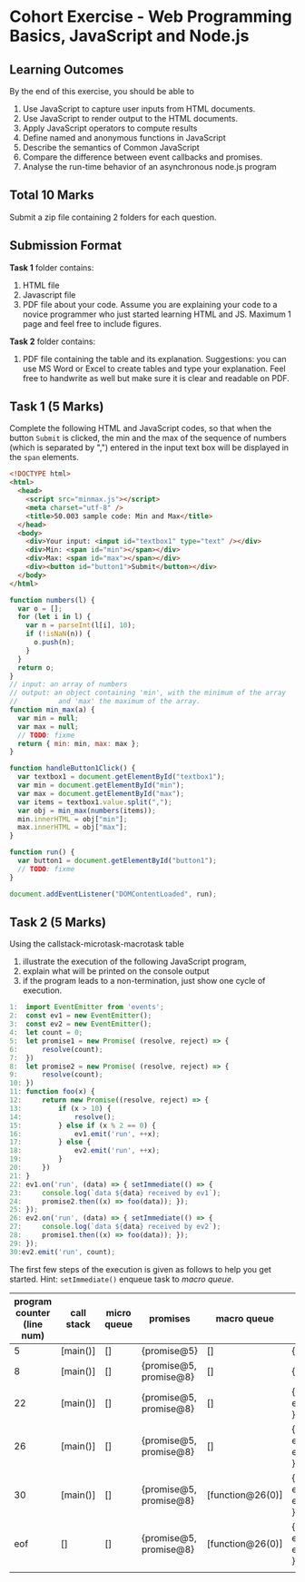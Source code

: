 # Cohort Exercise - Web Programming Basics, JavaScript and Node.js

## Learning Outcomes

By the end of this exercise, you should be able to

1. Use JavaScript to capture user inputs from HTML documents.
1. Use JavaScript to render output to the HTML documents.
1. Apply JavaScript operators to compute results
1. Define named and anonymous functions in JavaScript
1. Describe the semantics of Common JavaScript
1. Compare the difference between event callbacks and promises.
1. Analyse the run-time behavior of an asynchronous node.js program

## Total 10 Marks

Submit a zip file containing 2 folders for each question.

## Submission Format

**Task 1** folder contains:

1. HTML file
2. Javascript file
3. PDF file about your code. Assume you are explaining your code to a novice programmer who just started learning HTML and JS. Maximum 1 page and feel free to include figures.

**Task 2** folder contains:

1. PDF file containing the table and its explanation. Suggestions: you can use MS Word or Excel to create tables and type your explanation. Feel free to handwrite as well but make sure it is clear and readable on PDF.

## Task 1 (5 Marks)

Complete the following HTML and JavaScript codes, so that when the button `Submit` is clicked, the min and the max of the sequence of numbers (which is separated by ",") entered in the input text box will be displayed in the `span` elements.

```html
<!DOCTYPE html>
<html>
  <head>
    <script src="minmax.js"></script>
    <meta charset="utf-8" />
    <title>50.003 sample code: Min and Max</title>
  </head>
  <body>
    <div>Your input: <input id="textbox1" type="text" /></div>
    <div>Min: <span id="min"></span></div>
    <div>Max: <span id="max"></span></div>
    <div><button id="button1">Submit</button></div>
  </body>
</html>
```

```js
function numbers(l) {
  var o = [];
  for (let i in l) {
    var n = parseInt(l[i], 10);
    if (!isNaN(n)) {
      o.push(n);
    }
  }
  return o;
}
// input: an array of numbers
// output: an object containing 'min', with the minimum of the array
//          and 'max' the maximum of the array.
function min_max(a) {
  var min = null;
  var max = null;
  // TODO: fixme
  return { min: min, max: max };
}

function handleButton1Click() {
  var textbox1 = document.getElementById("textbox1");
  var min = document.getElementById("min");
  var max = document.getElementById("max");
  var items = textbox1.value.split(",");
  var obj = min_max(numbers(items));
  min.innerHTML = obj["min"];
  max.innerHTML = obj["max"];
}

function run() {
  var button1 = document.getElementById("button1");
  // TODO: fixme
}

document.addEventListener("DOMContentLoaded", run);
```

## Task 2 (5 Marks)

Using the callstack-microtask-macrotask table

1. illustrate the execution of the following JavaScript program,
1. explain what will be printed on the console output
1. if the program leads to a non-termination, just show one cycle of execution.

```js
1:  import EventEmitter from 'events';
2:  const ev1 = new EventEmitter();
3:  const ev2 = new EventEmitter();
4:  let count = 0;
5:  let promise1 = new Promise( (resolve, reject) => {
6:      resolve(count);
7:  })
8:  let promise2 = new Promise( (resolve, reject) => {
9:      resolve(count);
10: })
11: function foo(x) {
12:     return new Promise((resolve, reject) => {
13:         if (x > 10) {
14:             resolve();
15:         } else if (x % 2 == 0) {
16:             ev1.emit('run', ++x);
17:         } else {
18:             ev2.emit('run', ++x);
19:         }
20:     })
21: }
22: ev1.on('run', (data) => { setImmediate(() => {
23:     console.log(`data ${data} received by ev1`);
24:     promise2.then((x) => foo(data)); });
25: });
26: ev2.on('run', (data) => { setImmediate(() => {
27:     console.log(`data ${data} received by ev2`);
28:     promise1.then((x) => foo(data)); });
29: });
30:ev2.emit('run', count);
```

The first few steps of the execution is given as follows to help you get started. Hint: `setImmediate()` enqueue task to _macro queue_.

| program counter (line num) | call stack | micro queue | promises               | macro queue      | event reg                                    | console output |
| -------------------------- | ---------- | ----------- | ---------------------- | ---------------- | -------------------------------------------- | -------------- |
| 5                          | [main()]   | []          | {promise@5}            | []               | {}                                           |                |
| 8                          | [main()]   | []          | {promise@5, promise@8} | []               | {}                                           |                |
| 22                         | [main()]   | []          | {promise@5, promise@8} | []               | { ev1.run:function@22 }                      |                |
| 26                         | [main()]   | []          | {promise@5, promise@8} | []               | { ev1.run:function@22, ev2.run:function@26 } |                |
| 30                         | [main()]   | []          | {promise@5, promise@8} | [function@26(0)] | { ev1.run:function@22, ev2.run:function@26 } |                |
| eof                        | []         | []          | {promise@5, promise@8} | [function@26(0)] | { ev1.run:function@22, ev2.run:function@26 } |                |
|                            |            |             |                        |                  |                                              |                |
